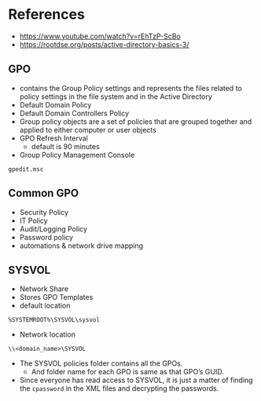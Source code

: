 # References
- https://www.youtube.com/watch?v=rEhTzP-ScBo
- https://rootdse.org/posts/active-directory-basics-3/

## GPO 
- contains the Group Policy settings and represents the files related to policy settings in the file system and in the Active Directory
- Default Domain Policy
- Default Domain Controllers Policy
- Group policy objects are a set of policies that are grouped together and applied to either computer or user objects
- GPO Refresh Interval
	- default is 90 minutes
- Group Policy Management Console
```
gpedit.msc
```

## Common GPO
- Security Policy
- IT Policy
- Audit/Logging Policy
- Password policy
- automations & network drive mapping


## SYSVOL
- Network Share
- Stores GPO Templates
- default location
~~~
%SYSTEMROOT%\SYSVOL\sysvol
~~~
- Network location
~~~
\\<domain_name>\SYSVOL
~~~
- The SYSVOL policies folder contains all the GPOs. 
	- And folder name for each GPO is same as that GPO’s GUID.
- Since everyone has read access to SYSVOL, it is just a matter of finding the `cpassword` in the XML files and decrypting the passwords.